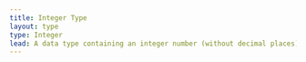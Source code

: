```yaml
---
title: Integer Type
layout: type
type: Integer
lead: A data type containing an integer number (without decimal places).
---
```

